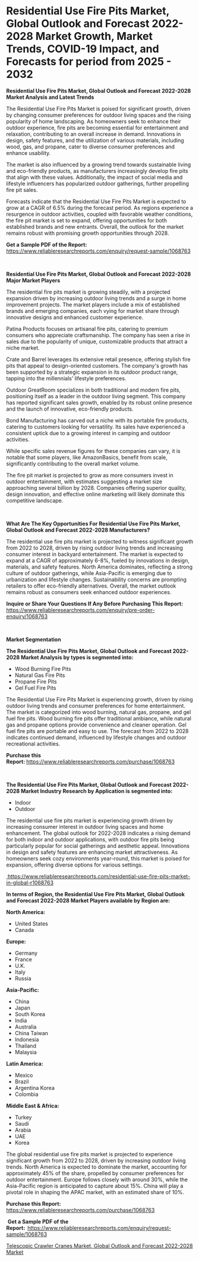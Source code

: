 <p><h1>Residential Use Fire Pits Market, Global Outlook and Forecast 2022-2028 Market Growth, Market Trends, COVID-19 Impact, and Forecasts for period from 2025 - 2032</h1></p><p><strong>Residential Use Fire Pits Market, Global Outlook and Forecast 2022-2028 Market Analysis and Latest Trends</strong></p>
<p><p>The Residential Use Fire Pits Market is poised for significant growth, driven by changing consumer preferences for outdoor living spaces and the rising popularity of home landscaping. As homeowners seek to enhance their outdoor experience, fire pits are becoming essential for entertainment and relaxation, contributing to an overall increase in demand. Innovations in design, safety features, and the utilization of various materials, including wood, gas, and propane, cater to diverse consumer preferences and enhance usability.</p><p>The market is also influenced by a growing trend towards sustainable living and eco-friendly products, as manufacturers increasingly develop fire pits that align with these values. Additionally, the impact of social media and lifestyle influencers has popularized outdoor gatherings, further propelling fire pit sales. </p><p>Forecasts indicate that the Residential Use Fire Pits Market is expected to grow at a CAGR of 6.5% during the forecast period. As regions experience a resurgence in outdoor activities, coupled with favorable weather conditions, the fire pit market is set to expand, offering opportunities for both established brands and new entrants. Overall, the outlook for the market remains robust with promising growth opportunities through 2028.</p></p>
<p><strong>Get a Sample PDF of the Report:&nbsp;</strong> <a href="https://www.reliableresearchreports.com/enquiry/request-sample/1068763?utm_campaign=2264&utm_medium=2&utm_source=Github&utm_content=ia&utm_term=21032025&utm_id=residential-use-fire-pits-market-global-outlook-and-forecast-2022-2028">https://www.reliableresearchreports.com/enquiry/request-sample/1068763</a></p>
<p>&nbsp;</p>
<p><strong>Residential Use Fire Pits Market, Global Outlook and Forecast 2022-2028 Major Market Players</strong></p>
<p><p>The residential fire pits market is growing steadily, with a projected expansion driven by increasing outdoor living trends and a surge in home improvement projects. The market players include a mix of established brands and emerging companies, each vying for market share through innovative designs and enhanced customer experience.</p><p>Patina Products focuses on artisanal fire pits, catering to premium consumers who appreciate craftsmanship. The company has seen a rise in sales due to the popularity of unique, customizable products that attract a niche market.</p><p>Crate and Barrel leverages its extensive retail presence, offering stylish fire pits that appeal to design-oriented customers. The company's growth has been supported by a strategic expansion in its outdoor product range, tapping into the millennials’ lifestyle preferences.</p><p>Outdoor GreatRoom specializes in both traditional and modern fire pits, positioning itself as a leader in the outdoor living segment. This company has reported significant sales growth, enabled by its robust online presence and the launch of innovative, eco-friendly products.</p><p>Bond Manufacturing has carved out a niche with its portable fire products, catering to customers looking for versatility. Its sales have experienced a consistent uptick due to a growing interest in camping and outdoor activities.</p><p>While specific sales revenue figures for these companies can vary, it is notable that some players, like AmazonBasics, benefit from scale, significantly contributing to the overall market volume.</p><p>The fire pit market is projected to grow as more consumers invest in outdoor entertainment, with estimates suggesting a market size approaching several billion by 2028. Companies offering superior quality, design innovation, and effective online marketing will likely dominate this competitive landscape.</p></p>
<p>&nbsp;</p>
<p><strong>What Are The Key Opportunities For Residential Use Fire Pits Market, Global Outlook and Forecast 2022-2028 Manufacturers?</strong></p>
<p><p>The residential use fire pits market is projected to witness significant growth from 2022 to 2028, driven by rising outdoor living trends and increasing consumer interest in backyard entertainment. The market is expected to expand at a CAGR of approximately 6-8%, fueled by innovations in design, materials, and safety features. North America dominates, reflecting a strong culture of outdoor gatherings, while Asia-Pacific is emerging due to urbanization and lifestyle changes. Sustainability concerns are prompting retailers to offer eco-friendly alternatives. Overall, the market outlook remains robust as consumers seek enhanced outdoor experiences.</p></p>
<p><strong>Inquire or Share Your Questions If Any Before Purchasing This Report:</strong> <a href="https://www.reliableresearchreports.com/enquiry/pre-order-enquiry/1068763?utm_campaign=2264&utm_medium=2&utm_source=Github&utm_content=ia&utm_term=21032025&utm_id=residential-use-fire-pits-market-global-outlook-and-forecast-2022-2028">https://www.reliableresearchreports.com/enquiry/pre-order-enquiry/1068763</a></p>
<p>&nbsp;</p>
<p><strong>Market Segmentation</strong></p>
<p><strong>The Residential Use Fire Pits Market, Global Outlook and Forecast 2022-2028 Market Analysis by types is segmented into:</strong></p>
<p><ul><li>Wood Burning Fire Pits</li><li>Natural Gas Fire Pits</li><li>Propane Fire Pits</li><li>Gel Fuel Fire Pits</li></ul></p>
<p><p>The Residential Use Fire Pits Market is experiencing growth, driven by rising outdoor living trends and consumer preferences for home entertainment. The market is categorized into wood burning, natural gas, propane, and gel fuel fire pits. Wood burning fire pits offer traditional ambiance, while natural gas and propane options provide convenience and cleaner operation. Gel fuel fire pits are portable and easy to use. The forecast from 2022 to 2028 indicates continued demand, influenced by lifestyle changes and outdoor recreational activities.</p></p>
<p><strong>Purchase this Report:&nbsp;</strong><a href="https://www.reliableresearchreports.com/purchase/1068763?utm_campaign=2264&utm_medium=2&utm_source=Github&utm_content=ia&utm_term=21032025&utm_id=residential-use-fire-pits-market-global-outlook-and-forecast-2022-2028">https://www.reliableresearchreports.com/purchase/1068763</a></p>
<p>&nbsp;</p>
<p><strong>The Residential Use Fire Pits Market, Global Outlook and Forecast 2022-2028 Market Industry Research by Application is segmented into:</strong></p>
<p><ul><li>Indoor</li><li>Outdoor</li></ul></p>
<p><p>The residential use fire pits market is experiencing growth driven by increasing consumer interest in outdoor living spaces and home enhancement. The global outlook for 2022-2028 indicates a rising demand for both indoor and outdoor applications, with outdoor fire pits being particularly popular for social gatherings and aesthetic appeal. Innovations in design and safety features are enhancing market attractiveness. As homeowners seek cozy environments year-round, this market is poised for expansion, offering diverse options for various settings.</p></p>
<p><a href="https://www.reliableresearchreports.com/residential-use-fire-pits-market-in-global-r1068763?utm_campaign=2264&utm_medium=2&utm_source=Github&utm_content=ia&utm_term=21032025&utm_id=residential-use-fire-pits-market-global-outlook-and-forecast-2022-2028">&nbsp;https://www.reliableresearchreports.com/residential-use-fire-pits-market-in-global-r1068763</a></p>
<p><strong>In terms of Region, the Residential Use Fire Pits Market, Global Outlook and Forecast 2022-2028 Market Players available by Region are:</strong></p>
<p>
    <p> <strong> North America: </strong>
        <ul>
            <li>United States</li>
            <li>Canada</li>
        </ul>
        </p> 
    <p> <strong> Europe: </strong>
        <ul>
            <li>Germany</li>
            <li>France</li>
            <li>U.K.</li>
            <li>Italy</li>
            <li>Russia</li>
        </ul>
        </p> 
    <p> <strong> Asia-Pacific: </strong>
        <ul>
            <li>China</li>
            <li>Japan</li>
            <li>South Korea</li>
            <li>India</li>
            <li>Australia</li>
            <li>China Taiwan</li>
            <li>Indonesia</li>
            <li>Thailand</li>
            <li>Malaysia</li>
        </ul>
        </p> 
    <p> <strong> Latin America: </strong>
        <ul>
            <li>Mexico</li>
            <li>Brazil</li>
            <li>Argentina Korea</li>
            <li>Colombia</li>
        </ul>
        </p> 
    <p> <strong> Middle East & Africa: </strong>
        <ul>
            <li>Turkey</li>
            <li>Saudi</li>
            <li>Arabia</li>
            <li>UAE</li>
            <li>Korea</li>
        </ul>
    </p>
    </p>
<p><p>The global residential use fire pits market is projected to experience significant growth from 2022 to 2028, driven by increasing outdoor living trends. North America is expected to dominate the market, accounting for approximately 45% of the share, propelled by consumer preferences for outdoor entertainment. Europe follows closely with around 30%, while the Asia-Pacific region is anticipated to capture about 15%. China will play a pivotal role in shaping the APAC market, with an estimated share of 10%. </p></p>
<p><strong>Purchase this Report: </strong><a href="https://www.reliableresearchreports.com/purchase/1068763?utm_campaign=2264&utm_medium=2&utm_source=Github&utm_content=ia&utm_term=21032025&utm_id=residential-use-fire-pits-market-global-outlook-and-forecast-2022-2028">https://www.reliableresearchreports.com/purchase/1068763</a></p>
<p>&nbsp;<strong>Get a Sample PDF of the Report:&nbsp;&nbsp;</strong><a href="https://www.reliableresearchreports.com/enquiry/request-sample/1068763?utm_campaign=2264&utm_medium=2&utm_source=Github&utm_content=ia&utm_term=21032025&utm_id=residential-use-fire-pits-market-global-outlook-and-forecast-2022-2028">https://www.reliableresearchreports.com/enquiry/request-sample/1068763</a></p>
<p><strong></strong></p>
<p><p><a href="https://github.com/grimssummouc/Market-Research-Report-List-1/blob/main/telescopic-crawler-cranes-market-global-outlook-and-forecast-2022-2028-market.md?utm_campaign=2264&utm_medium=2&utm_source=Github&utm_content=ia&utm_term=21032025&utm_id=residential-use-fire-pits-market-global-outlook-and-forecast-2022-2028">Telescopic Crawler Cranes Market, Global Outlook and Forecast 2022-2028 Market</a></p></p>